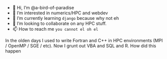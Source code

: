 - 👋 Hi, I’m @a-bird-of-paradise
- 👀 I’m interested in numerics/HPC and webdev
- 🌱 I’m currently learning `django` because why not eh 
- 💞️ I’m looking to collaborate on any HPC stuff. 
- 📫 How to reach me `you cannot el oh el`

In the olden days I used to write Fortran and C++ in HPC environments (MPI / OpenMP / SGE / etc). Now I grunt out VBA and SQL and R. How did this happen 

<!---
a-bird-of-paradise/a-bird-of-paradise is a ✨ special ✨ repository because its `README.md` (this file) appears on your GitHub profile.
You can click the Preview link to take a look at your changes.
--->
